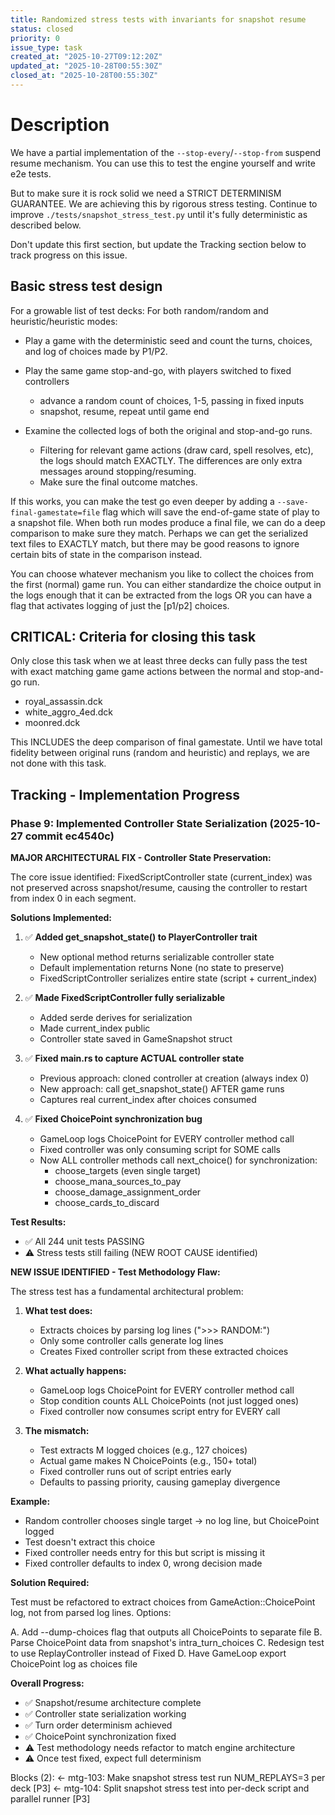 ```yaml
---
title: Randomized stress tests with invariants for snapshot resume
status: closed
priority: 0
issue_type: task
created_at: "2025-10-27T09:12:20Z"
updated_at: "2025-10-28T00:55:30Z"
closed_at: "2025-10-28T00:55:30Z"
---
```


# Description

We have a partial implementation of the `--stop-every`/`--stop-from` suspend resume mechanism.
You can use this to test the engine yourself and write e2e tests.

But to make sure it is rock solid we need a STRICT DETERMINISM GUARANTEE. We are
achieving this by rigorous stress testing. Continue to improve
`./tests/snapshot_stress_test.py` until it's fully deterministic as described
below.

Don't update this first section, but update the Tracking section below to track
progress on this issue.

## Basic stress test design

For a growable list of test decks:
 For both random/random and heuristic/heuristic modes:
 - Play a game with the deterministic seed and count the turns,
   choices, and log of choices made by P1/P2.
 - Play the same game stop-and-go, with players switched to fixed controllers
    - advance a random count of choices, 1-5, passing in fixed inputs
    - snapshot, resume, repeat until game end

 - Examine the collected logs of both the original and stop-and-go runs.
   - Filtering for relevant game actions (draw card, spell resolves, etc),
     the logs should match EXACTLY. The differences are only extra messages around stopping/resuming.
   - Make sure the final outcome matches.

If this works, you can make the test go even deeper by adding a
`--save-final-gamestate=file` flag which will save the end-of-game state of play
to a snapshot file. When both run modes produce a final file, we can do a deep
comparison to make sure they match. Perhaps we can get the serialized text files
to EXACTLY match, but there may be good reasons to ignore certain bits of state
in the comparison instead.

You can choose whatever mechanism you like to collect the choices from the first
(normal) game run. You can either standardize the choice output in the logs
enough that it can be extracted from the logs OR you can have a flag that
activates logging of just the [p1/p2] choices.

## CRITICAL: Criteria for closing this task

Only close this task when we at least three decks can fully pass the test with
exact matching game game actions between the normal and stop-and-go run.
- royal_assassin.dck
- white_aggro_4ed.dck
- moonred.dck

This INCLUDES the deep comparison of final gamestate. Until we have total fidelity between original runs (random and heuristic) and replays, we are not done with this task.

## Tracking - Implementation Progress

### Phase 9: Implemented Controller State Serialization (2025-10-27 commit ec4540c)

**MAJOR ARCHITECTURAL FIX - Controller State Preservation:**

The core issue identified: FixedScriptController state (current_index) was not preserved across snapshot/resume, causing the controller to restart from index 0 in each segment.

**Solutions Implemented:**

1. ✅ **Added get_snapshot_state() to PlayerController trait**
   - New optional method returns serializable controller state
   - Default implementation returns None (no state to preserve)
   - FixedScriptController serializes entire state (script + current_index)

2. ✅ **Made FixedScriptController fully serializable**  
   - Added serde derives for serialization
   - Made current_index public
   - Controller state saved in GameSnapshot struct

3. ✅ **Fixed main.rs to capture ACTUAL controller state**
   - Previous approach: cloned controller at creation (always index 0)
   - New approach: call get_snapshot_state() AFTER game runs
   - Captures real current_index after choices consumed

4. ✅ **Fixed ChoicePoint synchronization bug**
   - GameLoop logs ChoicePoint for EVERY controller method call
   - Fixed controller was only consuming script for SOME calls
   - Now ALL controller methods call next_choice() for synchronization:
     - choose_targets (even single target)
     - choose_mana_sources_to_pay  
     - choose_damage_assignment_order
     - choose_cards_to_discard

**Test Results:**
- ✅ All 244 unit tests PASSING
- ⚠️ Stress tests still failing (NEW ROOT CAUSE identified)

**NEW ISSUE IDENTIFIED - Test Methodology Flaw:**

The stress test has a fundamental architectural problem:

1. **What test does:**
   - Extracts choices by parsing log lines (">>> RANDOM:")
   - Only some controller calls generate log lines
   - Creates Fixed controller script from these extracted choices

2. **What actually happens:**
   - GameLoop logs ChoicePoint for EVERY controller method call
   - Stop condition counts ALL ChoicePoints (not just logged ones)
   - Fixed controller now consumes script entry for EVERY call

3. **The mismatch:**
   - Test extracts M logged choices (e.g., 127 choices)
   - Actual game makes N ChoicePoints (e.g., 150+ total)
   - Fixed controller runs out of script entries early
   - Defaults to passing priority, causing gameplay divergence

**Example:**
- Random controller chooses single target → no log line, but ChoicePoint logged
- Test doesn't extract this choice
- Fixed controller needs entry for this but script is missing it
- Fixed controller defaults to index 0, wrong decision made

**Solution Required:**

Test must be refactored to extract choices from GameAction::ChoicePoint log, not from parsed log lines. Options:

A. Add --dump-choices flag that outputs all ChoicePoints to separate file
B. Parse ChoicePoint data from snapshot's intra_turn_choices
C. Redesign test to use ReplayController instead of Fixed
D. Have GameLoop export ChoicePoint log as choices file

**Overall Progress:**
- ✅ Snapshot/resume architecture complete
- ✅ Controller state serialization working  
- ✅ Turn order determinism achieved
- ✅ ChoicePoint synchronization fixed
- ⚠️ Test methodology needs refactor to match engine architecture
- ⚠️ Once test fixed, expect full determinism

Blocks (2):
  ← mtg-103: Make snapshot stress test run NUM_REPLAYS=3 per deck [P3]
  ← mtg-104: Split snapshot stress test into per-deck script and parallel runner [P3]
